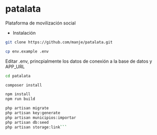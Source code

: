 # patalata


Plataforma de movilización social



* Instalación

```sh
git clone https://github.com/manje/patalata.git

cp env.example .env
```



Editar .env, princpialmente los datos de conexión a la base de datos y APP_URL

```sh
cd patalata

composer install

npm install
npm run build

php artisan migrate
php artisan key:generate
php artisan municipios:importar
php artisan db:seed
php artisan storage:link```